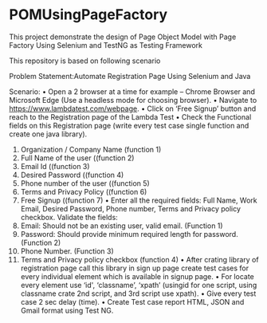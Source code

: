# POMUsingPageFactory
This project demonstrate the design of Page Object Model with Page Factory Using Selenium and TestNG as Testing Framework 

This repository is based on following scenario

Problem Statement:Automate Registration Page Using Selenium and Java

Scenario:
•	Open a 2 browser at a time for example – Chrome Browser and Microsoft Edge (Use a headless mode for choosing browser).
•	Navigate to https://www.lambdatest.com/webpage.
•	Click on ‘Free Signup’ button and reach to the Registration page of the Lambda Test
•	Check the Functional fields on this Registration page (write every test case single function and create one java library).
1.	Organization / Company Name (function 1)
2.	Full Name of the user ((function 2)
3.	Email Id ((function 3)
4.	Desired Password ((function 4)
5.	Phone number of the user ((function 5)
6.	Terms and Privacy Policy ((function 6)
7.	Free Signup ((function 7)
•	Enter all the required fields: Full Name, Work Email, Desired Password, Phone number, Terms and Privacy policy checkbox.
Validate the fields:
1.	Email: Should not be an existing user, valid email. (Function 1)
2.	Password: Should provide minimum required length for password. (Function 2)
3.	Phone Number. (Function 3)
4.	Terms and Privacy policy checkbox (function 4)
•	After crating library of registration page call this library in sign up page create test cases for every individual element which is available in signup page.
•	 For locate every element use ‘id', ‘classname’, ‘xpath’ (usingid for one script, using classname crate 2nd script, and 3rd script use xpath).
•	Give every test case 2 sec delay (time).
•	Create Test case report HTML, JSON and Gmail format using Test NG.
